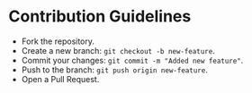 # Contribution Guidelines
- Fork the repository.
- Create a new branch: `git checkout -b new-feature`.
- Commit your changes: `git commit -m "Added new feature"`.
- Push to the branch: `git push origin new-feature`.
- Open a Pull Request.
